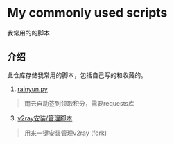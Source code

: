 # My commonly used scripts 
我常用的的脚本
## 介绍
此仓库存储我常用的脚本，包括自己写的和收藏的。
1. [rainyun.py](https://github.com/tianluanchen/scripts/blob/main/1/rainyun.py)
> 雨云自动签到领取积分，需要requests库
3. [v2ray安装/管理脚本 ](https://github.com/tianluanchen/scripts/tree/main/3)
> 用来一键安装管理v2ray (fork)